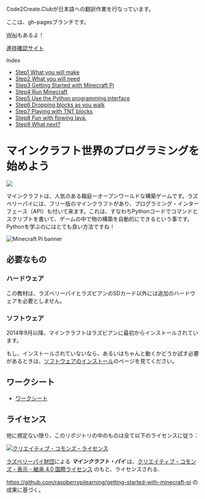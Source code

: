 Code2Create.Clubが日本語への翻訳作業を行なっています。

ここは、gh-pagesブランチです。

[Wiki](https://github.com/Naohiro2g/getting-started-with-minecraft-pi/wiki)もあるよ！

[進捗確認サイト](https://naohiro2g.github.io/getting-started-with-minecraft-pi/)

Index
- [Step1 What you will make](ja/step_1.md)
- [Step2 What you will need](ja/step_2.md)
- [Step3 Getting Started with Minecraft Pi](ja/step_3.md)
- [Step4 Run Minecraft](ja/step_4.md)
- [Step5 Use the Python programming interface](ja/step_5.md)
- [Step6 Dropping blocks as you walk](ja/step_6.md)
- [Step7 Playing with TNT blocks](ja/step_7.md)
- [Step8 Fun with flowing lava.](ja/step_8.md)
- [Step9 What next?](ja/step_9.md)


# マインクラフト世界のプログラミングを始めよう

![](cover.png)

マインクラフトは、人気のある箱庭ーオープンワールドな構築ゲームです。ラズベリーパイには、フリー版のマインクラフトがあり、プログラミング・インターフェース（API）も付いて来ます。これは、すなわちPythonコードでコマンドとスクリプトを書いて、ゲームの中で物の構築を自動的にできるという事です。Pythonを学ぶのにはとても良い方法ですね！

![Minecraft Pi banner](images/minecraft-pi-banner.png)

## 必要なもの

### ハードウェア

この教材は、ラズベリーパイとラズビアンのSDカード以外には追加のハードウェアを必要としません。

### ソフトウェア

2014年9月以降、マインクラフトはラズビアンに最初からインストールされています。

もし、インストールされていないなら、あるいはちゃんと動くかどうか試す必要があるときは、[ソフトウェアのインストール](software.md)のページを見てください。

## ワークシート

- [ワークシート](worksheet.md)

## ライセンス

他に規定ない限り、このリポジトリの中のものは全て以下のライセンスに従う：

[![クリエイティブ・コモンズ・ライセンス](http://i.creativecommons.org/l/by-sa/4.0/88x31.png)](https://creativecommons.org/licenses/by-sa/4.0/deed.ja)

 [ラズベリーパイ財団](http://www.raspberrypi.org)による ***マインクラフト・パイ*** は、[クリエイティブ・コモンズ・表示 - 継承 4.0 国際ライセンス](https://creativecommons.org/licenses/by-sa/4.0/deed.ja) のもと、ライセンスされる.

https://github.com/raspberrypilearning/getting-started-with-minecraft-pi の成果に基づく。
